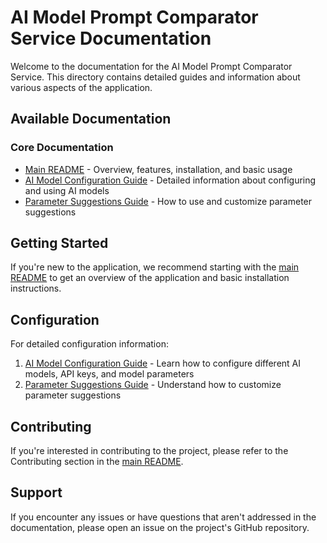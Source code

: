 # AI Model Prompt Comparator Service Documentation

Welcome to the documentation for the AI Model Prompt Comparator Service. This directory contains detailed guides and information about various aspects of the application.

## Available Documentation

### Core Documentation

- [Main README](../README.md) - Overview, features, installation, and basic usage
- [AI Model Configuration Guide](ai-model-configuration.md) - Detailed information about configuring and using AI models
- [Parameter Suggestions Guide](parameter-suggestions.md) - How to use and customize parameter suggestions

## Getting Started

If you're new to the application, we recommend starting with the [main README](../README.md) to get an overview of the application and basic installation instructions.

## Configuration

For detailed configuration information:

1. [AI Model Configuration Guide](ai-model-configuration.md) - Learn how to configure different AI models, API keys, and model parameters
2. [Parameter Suggestions Guide](parameter-suggestions.md) - Understand how to customize parameter suggestions

## Contributing

If you're interested in contributing to the project, please refer to the Contributing section in the [main README](../README.md).

## Support

If you encounter any issues or have questions that aren't addressed in the documentation, please open an issue on the project's GitHub repository.